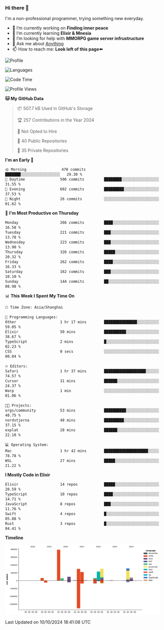### Hi there 👋

I'm a non-professional programmer, trying something new everyday.

<!--
**dyzdyz010/dyzdyz010** is a ✨ _special_ ✨ repository because its `README.md` (this file) appears on your GitHub profile.
-->

- 🔭 I’m currently working on **Finding inner peace**
- 🌱 I’m currently learning **Elixir & Mnesia**
- 🤔 I’m looking for help with **MMORPG game server infrustructure**
- 💬 Ask me about [Anything](https://github.com/dyzdyz010/dyzdyz010/issues)
- 📫 How to reach me: **Look left of this page⬅️**

<!-- - 👯 I’m looking to collaborate on
- 😄 Pronouns: ...
- ⚡ Fun fact: ...
 -->
 
![Profile](https://github-readme-stats.vercel.app/api?username=dyzdyz010&count_private=true&show_icons=true&theme=dracula)

![Languages](https://github-readme-stats.vercel.app/api/top-langs/?username=dyzdyz010&layout=compact&theme=dracula)

<!--START_SECTION:waka-->
![Code Time](http://img.shields.io/badge/Code%20Time-1%2C820%20hrs%205%20mins-blue)

![Profile Views](http://img.shields.io/badge/Profile%20Views-2-blue)

**🐱 My GitHub Data** 

> 📦 507.7 kB Used in GitHub's Storage 
 > 
> 🏆 257 Contributions in the Year 2024
 > 
> 🚫 Not Opted to Hire
 > 
> 📜 40 Public Repositories 
 > 
> 🔑 35 Private Repositories 
 > 
**I'm an Early 🐤** 

```text
🌞 Morning                470 commits         ███████░░░░░░░░░░░░░░░░░░   29.30 % 
🌆 Daytime                506 commits         ████████░░░░░░░░░░░░░░░░░   31.55 % 
🌃 Evening                602 commits         █████████░░░░░░░░░░░░░░░░   37.53 % 
🌙 Night                  26 commits          ░░░░░░░░░░░░░░░░░░░░░░░░░   01.62 % 
```
📅 **I'm Most Productive on Thursday** 

```text
Monday                   266 commits         ████░░░░░░░░░░░░░░░░░░░░░   16.58 % 
Tuesday                  221 commits         ███░░░░░░░░░░░░░░░░░░░░░░   13.78 % 
Wednesday                223 commits         ███░░░░░░░░░░░░░░░░░░░░░░   13.90 % 
Thursday                 326 commits         █████░░░░░░░░░░░░░░░░░░░░   20.32 % 
Friday                   262 commits         ████░░░░░░░░░░░░░░░░░░░░░   16.33 % 
Saturday                 162 commits         ███░░░░░░░░░░░░░░░░░░░░░░   10.10 % 
Sunday                   144 commits         ██░░░░░░░░░░░░░░░░░░░░░░░   08.98 % 
```


📊 **This Week I Spent My Time On** 

```text
🕑︎ Time Zone: Asia/Shanghai

💬 Programming Languages: 
Other                    1 hr 17 mins        ███████████████░░░░░░░░░░   59.05 % 
Elixir                   50 mins             ██████████░░░░░░░░░░░░░░░   38.67 % 
TypeScript               2 mins              █░░░░░░░░░░░░░░░░░░░░░░░░   02.23 % 
CSS                      0 secs              ░░░░░░░░░░░░░░░░░░░░░░░░░   00.04 % 

🔥 Editors: 
Safari                   1 hr 37 mins        ███████████████████░░░░░░   74.57 % 
Cursor                   31 mins             ██████░░░░░░░░░░░░░░░░░░░   24.37 % 
Warp                     1 min               ░░░░░░░░░░░░░░░░░░░░░░░░░   01.06 % 

🐱‍💻 Projects: 
orgs/community           53 mins             ██████████░░░░░░░░░░░░░░░   40.75 % 
nordstjerna              48 mins             █████████░░░░░░░░░░░░░░░░   37.15 % 
explat                   28 mins             ██████░░░░░░░░░░░░░░░░░░░   22.10 % 

💻 Operating System: 
Mac                      1 hr 42 mins        ████████████████████░░░░░   78.78 % 
WSL                      27 mins             █████░░░░░░░░░░░░░░░░░░░░   21.22 % 
```

**I Mostly Code in Elixir** 

```text
Elixir                   14 repos            █████░░░░░░░░░░░░░░░░░░░░   20.59 % 
TypeScript               10 repos            ████░░░░░░░░░░░░░░░░░░░░░   14.71 % 
JavaScript               8 repos             ███░░░░░░░░░░░░░░░░░░░░░░   11.76 % 
Swift                    4 repos             █░░░░░░░░░░░░░░░░░░░░░░░░   05.88 % 
Rust                     3 repos             █░░░░░░░░░░░░░░░░░░░░░░░░   04.41 % 
```



**Timeline**

![Lines of Code chart](https://raw.githubusercontent.com/dyzdyz010/dyzdyz010/master/assets/bar_graph.png)


 Last Updated on 10/10/2024 18:41:08 UTC
<!--END_SECTION:waka-->

